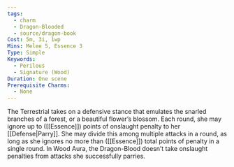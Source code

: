 ```yaml
---
tags:
  - charm
  - Dragon-Blooded
  - source/dragon-book
Cost: 5m, 3i, 1wp
Mins: Melee 5, Essence 3
Type: Simple
Keywords:
  - Perilous
  - Signature (Wood)
Duration: One scene
Prerequisite Charms:
  - None
---
```

The Terrestrial takes on a defensive stance that emulates the snarled branches of a forest, or a beautiful flower’s blossom. Each round, she may ignore up to ([[Essence]]) points of onslaught penalty to her [[Defense|Parry]]. She may divide this among multiple attacks in a round, as long as she ignores no more than ([[Essence]]) total points of penalty in a single round. In Wood Aura, the Dragon-Blood doesn’t take onslaught penalties from attacks she successfully parries.
